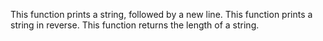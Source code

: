 This function prints a string, followed by a new line.
This function prints a string in reverse.
This function  returns the length of a string.
